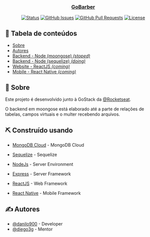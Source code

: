 <p align="center">
  <a href="/" rel="noopener">
</p>

<h3 align="center">GoBarber</h3>

<div align="center">

[![Status](https://img.shields.io/badge/status-active-success.svg)]()
[![GitHub Issues](https://img.shields.io/github/issues/danilo900/gobarber.svg)](https://github.com/danilo900/gobarber/issues)
[![GitHub Pull Requests](https://img.shields.io/github/issues-pr/danilo900/gobarber.svg)](https://github.com/danilo900/gobarber/pulls)
[![License](https://img.shields.io/badge/license-MIT-blue.svg)](/LICENSE)

</div>

## 📝 Tabela de conteúdos

- [Sobre](#about)
- [Autores](#authors)
- [Backend - Node (moongose) _(stoped)_](backend-mongoose)
- [Backend - Node (sequelize) _(doing)_](backend)
- [Website - ReactJS _(coming)_](web)
- [Mobile - React Native _(coming)_](mobile)

## 🧐 Sobre <a name = "about"></a>

Este projeto é desenvolvido junto à GoStack da [@Rocketseat](https://github.com/Rocketseat).

O backend em moongose está elaborado até a parte de relações de tabelas, campos virtuais e o multer recebendo arquivos.

## ⛏️ Construído usando <a name = "built_using"></a>

- [MongoDB Cloud](https://www.mongodb.com/cloud) - MongoDB Cloud
- [Sequelize](https://sequelize.org/) - Sequelize

- [NodeJs](https://nodejs.org/en/) - Server Environment
- [Express](https://expressjs.com/) - Server Framework
- [ReactJS](https://reactjs.org/) - Web Framework
- [React Native](https://facebook.github.io/react-native/) - Mobile Framework

## ✍️ Autores <a name = "authors"></a>

- [@danilo900](https://github.com/danilo900) - Developer
- [@diego3g](https://github.com/diego3g) - Mentor

